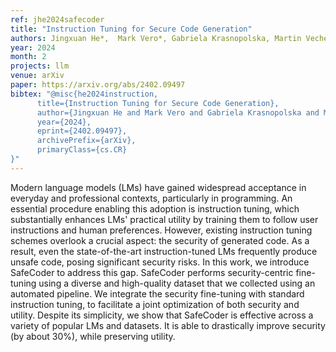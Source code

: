 ```yaml
---
ref: jhe2024safecoder
title: "Instruction Tuning for Secure Code Generation"
authors: Jingxuan He*,  Mark Vero*, Gabriela Krasnopolska, Martin Vechev
year: 2024
month: 2
projects: llm
venue: arXiv
paper: https://arxiv.org/abs/2402.09497
bibtex: "@misc{he2024instruction,
      title={Instruction Tuning for Secure Code Generation}, 
      author={Jingxuan He and Mark Vero and Gabriela Krasnopolska and Martin Vechev},
      year={2024},
      eprint={2402.09497},
      archivePrefix={arXiv},
      primaryClass={cs.CR}
}"
---
```


Modern language models (LMs) have gained widespread acceptance in everyday and professional contexts, particularly in programming. An essential procedure enabling this adoption is instruction tuning, which substantially enhances LMs' practical utility by training them to follow user instructions and human preferences. However, existing instruction tuning schemes overlook a crucial aspect: the security of generated code. As a result, even the state-of-the-art instruction-tuned LMs frequently produce unsafe code, posing significant security risks. In this work, we introduce SafeCoder to address this gap. SafeCoder performs security-centric fine-tuning using a diverse and high-quality dataset that we collected using an automated pipeline. We integrate the security fine-tuning with standard instruction tuning, to facilitate a joint optimization of both security and utility. Despite its simplicity, we show that SafeCoder is effective across a variety of popular LMs and datasets. It is able to drastically improve security (by about 30%), while preserving utility.